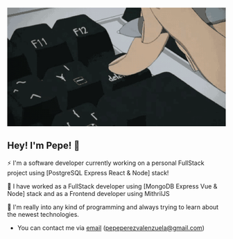 ![gif](programmingg.gif)

## Hey! I'm Pepe! 👋

⚡ I'm a software developer currently working on a personal FullStack project using [PostgreSQL Express React & Node] stack!

🌱 I have worked as a FullStack developer using [MongoDB Express Vue & Node] stack and as a Frontend developer using MithrilJS

🤔 I'm really into any kind of programming and always trying to learn about the newest technologies.

- You can contact me via [email](mailto:pepeperezvalenzuela@gmail.com) (pepeperezvalenzuela@gmail.com)

<!--
**Jorpeser/jorpeser** is a ✨ _special_ ✨ repository because its `README.md` (this file) appears on your GitHub profile.

Here are some ideas to get you started:

- 🔭 I’m currently working on ...
- 🌱 I’m currently learning ...
- 👯 I’m looking to collaborate on ...
- 🤔 I’m looking for help with ...
- 💬 Ask me about ...
- 📫 How to reach me: ...
- 😄 Pronouns: ...
- ⚡ Fun fact: ...
-->
